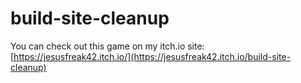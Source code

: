 # build-site-cleanup

You can check out this game on my itch.io site: [https://jesusfreak42.itch.io/](https://jesusfreak42.itch.io/build-site-cleanup)
